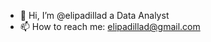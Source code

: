 - 👋 Hi, I’m @elipadillad a Data Analyst
- 📫 How to reach me: elipadillad@gmail.com

<!---
elipadillad/elipadillad is a ✨ special ✨ repository because its `README.md` (this file) appears on your GitHub profile.
You can click the Preview link to take a look at your changes.
--->
